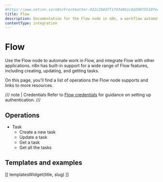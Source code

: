 ```yaml
---
#https://www.notion.so/n8n/Frontmatter-432c2b8dff1f43d4b1c8d20075510fe4
title: Flow
description: Documentation for the Flow node in n8n, a workflow automation platform. Includes details of operations and configuration, and links to examples and credentials information.
contentType: integration
---
```


# Flow

Use the Flow node to automate work in Flow, and integrate Flow with other applications. n8n has built-in support for a wide range of Flow features, including creating, updating, and getting tasks.

On this page, you'll find a list of operations the Flow node supports and links to more resources.

/// note | Credentials
Refer to [Flow credentials](/integrations/builtin/credentials/flow/) for guidance on setting up authentication. 
///

## Operations

* Task
    * Create a new task
    * Update a task
    * Get a task
    * Get all the tasks

## Templates and examples

<!-- see https://www.notion.so/n8n/Pull-in-templates-for-the-integrations-pages-37c716837b804d30a33b47475f6e3780 -->
[[ templatesWidget(title, slug) ]]
